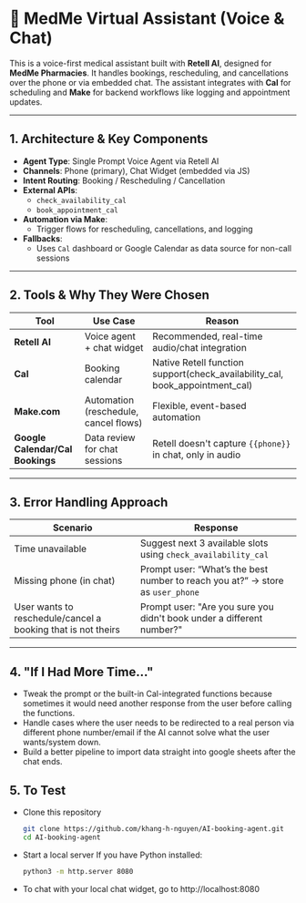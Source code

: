 # 💬 MedMe Virtual Assistant (Voice & Chat)

This is a voice-first medical assistant built with **Retell AI**, designed for **MedMe Pharmacies**. It handles bookings, rescheduling, and cancellations over the phone or via embedded chat. The assistant integrates with **Cal** for scheduling and **Make** for backend workflows like logging and appointment updates.

---

## 1. Architecture & Key Components

- **Agent Type**: Single Prompt Voice Agent via Retell AI
- **Channels**: Phone (primary), Chat Widget (embedded via JS)
- **Intent Routing**: Booking / Rescheduling / Cancellation
- **External APIs**:
  - `check_availability_cal`
  - `book_appointment_cal`
- **Automation via Make**:
  - Trigger flows for rescheduling, cancellations, and logging
- **Fallbacks**:
  - Uses `Cal` dashboard or Google Calendar as data source for non-call sessions

---

## 2. Tools & Why They Were Chosen

| Tool          | Use Case                         | Reason |
|---------------|----------------------------------|--------|
| **Retell AI** | Voice agent + chat widget        | Recommended, real-time audio/chat integration |
| **Cal**       | Booking calendar                 | Native Retell function support(check_availability_cal, book_appointment_cal) |
| **Make.com**  | Automation (reschedule, cancel flows)| Flexible, event-based automation |
| **Google Calendar/Cal Bookings** | Data review for chat sessions | Retell doesn't capture `{{phone}}` in chat, only in audio |

---

## 3. Error Handling Approach

| Scenario | Response |
|----------|----------|
| Time unavailable | Suggest next 3 available slots using `check_availability_cal` |
| Missing phone (in chat) | Prompt user: “What’s the best number to reach you at?” → store as `user_phone` |
| User wants to reschedule/cancel a booking that is not theirs | Prompt user: "Are you sure you didn't book under a different number?" |

---

## 4. "If I Had More Time..."

- Tweak the prompt or the built-in Cal-integrated functions because sometimes it would need another response from the user before calling the functions.
- Handle cases where the user needs to be redirected to a real person via different phone number/email if the AI cannot solve what the user wants/system down.
- Build a better pipeline to import data straight into google sheets after the chat ends.

## 5. To Test
- Clone this repository
   ```bash
   git clone https://github.com/khang-h-nguyen/AI-booking-agent.git
   cd AI-booking-agent
   
- Start a local server
  If you have Python installed:
  ```bash
  python3 -m http.server 8080

- To chat with your local chat widget, go to http://localhost:8080
  
